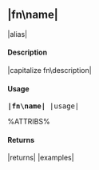 ## |fn\name|
|alias|
#### Description

|capitalize fn\description|

#### Usage

<pre>
<b>|fn\name|</b> |usage|
</pre>
%ATTRIBS%
#### Returns

|returns|
|examples|